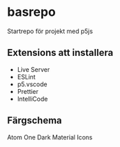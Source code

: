 # basrepo

Startrepo för projekt med p5js

## Extensions att installera

- Live Server
- ESLint
- p5.vscode
- Prettier
- IntelliCode

## Färgschema

Atom One Dark
Material Icons
